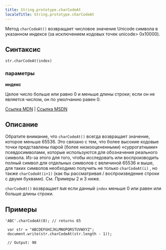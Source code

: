 ```yaml
---
title: String.prototype.charCodeAt
localeTitle: String.prototype.charCodeAt
---
```

Метод `charCodeAt()` возвращает числовое значение Unicode символа в указанном индексе (за исключением кодовых точек unicode> 0x10000).

## Синтаксис
```
str.charCodeAt(index) 
```

### параметры

**индекс**

Целое число больше или равно 0 и меньше длины строки; если он не является числом, он по умолчанию равен 0.

[Ссылка MDN](https://developer.mozilla.org/en-US/docs/Web/JavaScript/Reference/Global_Objects/String/charCodeAt) | [Ссылка MSDN](https://msdn.microsoft.com/en-us/LIBRary/hza4d04f%28v=vs.94%29.aspx)

## Описание

Обратите внимание, что `charCodeAt()` всегда возвращает значение, которое меньше 65536. Это связано с тем, что более высокие кодовые точки представлены парой (более низкооцененными) «суррогатными» псевдосимволами, которые используются для обозначения реального символа. Из-за этого для того, чтобы исследовать или воспроизводить полный символ для отдельных символов с величиной 65536 и выше, для таких символов необходимо получить не только `charCodeAt(i)` , но также `charCodeAt(i+1)` (как бы рассматривая / воспроизведение строки с двумя буквами). См. Примеры 2 и 3 ниже.

`charCodeAt()` возвращает `NaN` если данный `index` меньше 0 или равен или больше длины строки.

## Примеры
```
'ABC'.charCodeAt(0); // returns 65 
 
 var str = "ABCDEFGHIJKLMNOPQRSTUVWXYZ"; 
 document.write(str.charCodeAt(str.length - 1)); 
 
 // Output: 90 

```